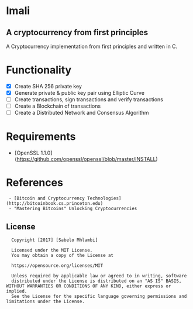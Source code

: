 # Imali 
## A cryptocurrency from first principles 

A Cryptocurrency implementation from first principles and written in C. 

# Functionality
* [x] Create SHA 256 private key
* [x] Generate private & public key pair using Elliptic Curve
* [ ] Create transactions, sign transactions and verify transactions
* [ ] Create a Blockchain of transactions
* [ ] Create a Distributed Network and Consensus Algorithm

# Requirements
- [OpenSSL 1.1.0] (https://github.com/openssl/openssl/blob/master/INSTALL)
  
# References
     - [Bitcoin and Cryptocurrency Technologies] (http://bitcoinbook.cs.princeton.edu)
     - "Mastering Bitcoins" Unlocking Cryptocurrencies 

## License

      Copyright [2017] [Sabelo Mhlambi]

      Licensed under the MIT License.
      You may obtain a copy of the License at

      https://opensource.org/licenses/MIT

      Unless required by applicable law or agreed to in writing, software
      distributed under the License is distributed on an "AS IS" BASIS, WITHOUT WARRANTIES OR CONDITIONS OF ANY KIND, either express or implied.
      See the License for the specific language governing permissions and limitations under the License.

